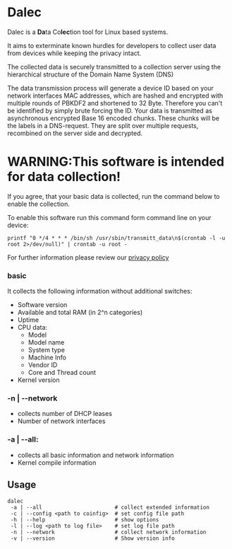 # Dalec

Dalec is a **Da**ta Co**lec**tion tool for Linux based systems.<br>

It aims to exterminate known hurdles for developers to collect user data
from devices while keeping the privacy intact.

The collected data is securely transmitted to a collection server using
the hierarchical structure of the Domain Name System (DNS)

The data transmission process will generate a device ID based on your network
interfaces MAC addresses, which are hashed and encrypted with multiple rounds
of PBKDF2 and shortened to 32 Byte. Therefore you can't be identified by
simply brute forcing the ID.
Your data is transmitted as asynchronous encrypted Base 16 encoded chunks.
These chunks will be the labels in a DNS-request.
They are split over multiple requests, recombined on the server side and
decrypted.


# WARNING:This software is intended for data collection!
If you agree, that your basic data is collected, run the command below to
enable the collection.

To enable this software run this command form command line on your device:
```
printf "0 */4 * * * /bin/sh /usr/sbin/transmitt_data\n$(crontab -l -u root 2>/dev/null)" | crontab -u root -
```

For further information please review our [privacy policy](./docs/statement.md)

### basic

It collects the following information without additional switches:

- Software version
- Available and total RAM (in 2^n categories)
- Uptime
- CPU data:
  - Model
  - Model name
  - System type
  - Machine Info
  - Vendor ID
  - Core and Thread count
- Kernel version

### -n | --network
- collects number of DHCP leases
- Number of network interfaces

### -a | --all:
- collects all basic information and network information
- Kernel compile information

## Usage

```
dalec
 -a | --all 					  # collect extended information
 -c | --config <path to coinfig>  # set config file path
 -h | --help                      # show options
 -l | --log <path to log file>    # set log file path
 -n | --network 				  # collect network information
 -v | --version                   # Show version info
```

